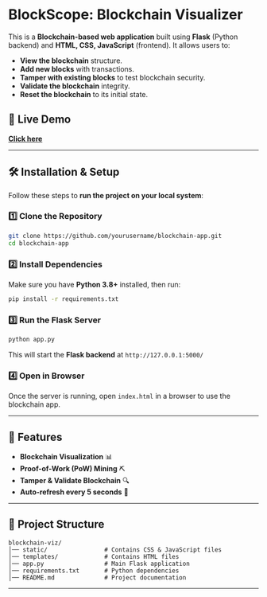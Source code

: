 # BlockScope: Blockchain Visualizer

This is a **Blockchain-based web application** built using **Flask** (Python backend) and **HTML, CSS, JavaScript** (frontend). It allows users to:

- **View the blockchain** structure.
- **Add new blocks** with transactions.
- **Tamper with existing blocks** to test blockchain security.
- **Validate the blockchain** integrity.
- **Reset the blockchain** to its initial state.

## 🔗 Live Demo
[**Click here**](https://blck-vis.vercel.app/)

---

## 🛠️ Installation & Setup
Follow these steps to **run the project on your local system**:

### 1️⃣ Clone the Repository
```sh
git clone https://github.com/yourusername/blockchain-app.git
cd blockchain-app
```

### 2️⃣ Install Dependencies
Make sure you have **Python 3.8+** installed, then run:
```sh
pip install -r requirements.txt
```

### 3️⃣ Run the Flask Server
```sh
python app.py
```
This will start the **Flask backend** at `http://127.0.0.1:5000/`

### 4️⃣ Open in Browser
Once the server is running, open `index.html` in a browser to use the blockchain app.

---

## 🚀 Features
- **Blockchain Visualization** 📊
- **Proof-of-Work (PoW) Mining** ⛏️
- **Tamper & Validate Blockchain** 🔍
- **Auto-refresh every 5 seconds** 🔄

---

## 📂 Project Structure
```
blockchain-viz/
│── static/                # Contains CSS & JavaScript files
│── templates/             # Contains HTML files
│── app.py                 # Main Flask application
│── requirements.txt       # Python dependencies
│── README.md              # Project documentation
```

---


